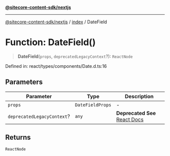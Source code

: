 [**@sitecore-content-sdk/nextjs**](../../README.md)

***

[@sitecore-content-sdk/nextjs](../../README.md) / [index](../README.md) / DateField

# Function: DateField()

> **DateField**(`props`, `deprecatedLegacyContext`?): `ReactNode`

Defined in: react/types/components/Date.d.ts:16

## Parameters

| Parameter | Type | Description |
| ------ | ------ | ------ |
| `props` | `DateFieldProps` | - |
| `deprecatedLegacyContext`? | `any` | **Deprecated** **See** [React Docs](https://legacy.reactjs.org/docs/legacy-context.html#referencing-context-in-lifecycle-methods) |

## Returns

`ReactNode`
